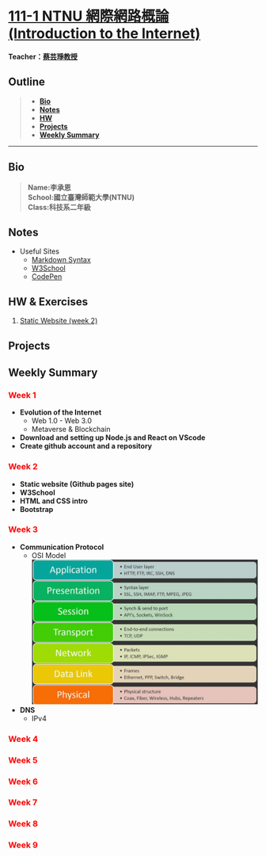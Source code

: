 # [111-1 NTNU 網際網路概論 (Introduction to the Internet)](https://reurl.cc/AO992E)
**Teacher：[蔡芸琤教授](https://github.com/pecu)**
## Outline
>- **[Bio](#bio)**  
>- **[Notes](#notes)**
>- **[HW](#hw)**
>- **[Projects](#projects)**
>- **[Weekly Summary](#weekly-summary)**
---  
## Bio  
>**Name:李承恩**  
>**School:國立臺灣師範大學(NTNU)**  
>**Class:科技系二年級**  

  
## Notes  
  - Useful Sites
    - <a href="https://markdown.tw/" target="_blank" rel="noopener">Markdown Syntax</a>
    - <a href="https://www.w3schools.com/" target="_blank" rel="noopener">W3School</a>
    - <a href="https://codepen.io/" target="_blank" rel="noopener">CodePen</a>

## HW & Exercises    
1. [Static Website (week 2)](https://patty111.github.io/web/Web1/)



## Projects  



## Weekly Summary
### **<span style="color:Red">Week 1</span>**
- **Evolution of the Internet**  
  - Web 1.0 - Web 3.0
  - Metaverse & Blockchain
- **Download and setting up Node.js and React on VScode**  
- **Create github account and a repository**  



### **<span style="color:Red">Week 2</span>**
- **Static website (Github pages site)**  
- **W3School**
- **HTML and CSS intro**
- **Bootstrap**


### **<span style="color:Red">Week 3</span>**
- **Communication Protocol**
  - OSI Model
  ![Error](layers.png "OSI 7 Layer Model")
- **DNS**
  - IPv4

### **<span style="color:Red">Week 4</span>**

### **<span style="color:Red">Week 5</span>**  

### **<span style="color:Red">Week 6</span>**  

### **<span style="color:Red">Week 7</span>**  

### **<span style="color:Red">Week 8</span>**  

### **<span style="color:Red">Week 9</span>**  


